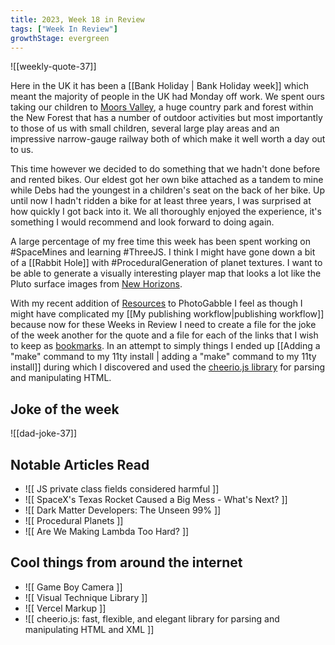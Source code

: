 ```yaml
---
title: 2023, Week 18 in Review
tags: ["Week In Review"]
growthStage: evergreen
---
```


![[weekly-quote-37]]

Here in the UK it has been a [[Bank Holiday | Bank Holiday week]] which meant the majority of people in the UK had Monday off work. We spent ours taking our children to [Moors Valley](https://moors-valley.co.uk/), a huge country park and forest within the New Forest that has a number of outdoor activities but most importantly to those of us with small children, several large play areas and an impressive narrow-gauge railway both of which make it well worth a day out to us.

This time however we decided to do something that we hadn't done before and rented bikes. Our eldest got her own bike attached as a tandem to mine while Debs had the youngest in a children's seat on the back of her bike. Up until now I hadn't ridden a bike for at least three years, I was surprised at how quickly I got back into it. We all thoroughly enjoyed the experience, it's something I would recommend and look forward to doing again.

A large percentage of my free time this week has been spent working on #SpaceMines and learning #ThreeJS. I think I might have gone down a bit of a [[Rabbit Hole]] with #ProceduralGeneration of planet textures. I want to be able to generate a visually interesting player map that looks a lot like the Pluto surface images from [New Horizons](https://www.nasa.gov/mission_pages/newhorizons/main/index.html).

With my recent addition of [Resources](https://photogabble.co.uk/resources/) to PhotoGabble I feel as though I might have  complicated my [[My publishing workflow|publishing workflow]] because now for these Weeks in Review I need to create a file for the joke of the week another for the quote and a file for each of the links that I wish to keep as [bookmarks](https://photogabble.co.uk/resources/bookmarks/). In an attempt to simply things I ended up [[Adding a  "make" command to my 11ty install | adding a "make" command to my 11ty install]] during which I discovered and used the [cheerio.js library](https://github.com/cheeriojs/cheerio) for parsing and manipulating HTML.

## Joke of the week
![[dad-joke-37]]

## Notable Articles Read
- ![[ JS private class fields considered harmful ]]
- ![[ SpaceX's Texas Rocket Caused a Big Mess - What's Next? ]]
- ![[ Dark Matter Developers: The Unseen 99% ]]
- ![[ Procedural Planets ]]
- ![[ Are We Making Lambda Too Hard? ]]

## Cool things from around the internet
- ![[ Game Boy Camera ]]
- ![[ Visual Technique Library ]]
- ![[ Vercel Markup ]]
- ![[ cheerio.js: fast, flexible, and elegant library for parsing and manipulating HTML and XML ]]
